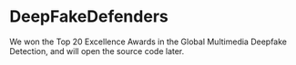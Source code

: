 # DeepFakeDefenders
We won the Top 20 Excellence Awards in the Global Multimedia Deepfake Detection, and will open the source code later.
